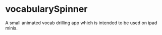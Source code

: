 # vocabularySpinner
A small animated vocab drilling app which is intended to be used on ipad minis.

